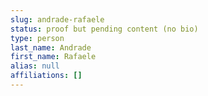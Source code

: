 ```yaml
---
slug: andrade-rafaele
status: proof but pending content (no bio)
type: person
last_name: Andrade
first_name: Rafaele
alias: null
affiliations: []
---
```


